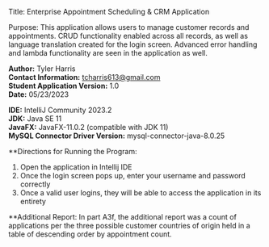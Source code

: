Title: Enterprise Appointment Scheduling & CRM Application  

Purpose: This application allows users to manage customer records and appointments. CRUD functionality enabled across all records, as well as language translation created for the login screen. Advanced error handling and lambda functionality are seen in the application as well.

**Author:** Tyler Harris<br>
**Contact Information:** tcharris613@gmail.com<br>
**Student Application Version:** 1.0<br>
**Date:** 05/23/2023<br>

**IDE:** IntelliJ Community 2023.2<br>
**JDK:** Java SE 11  
**JavaFX:** JavaFX-11.0.2 (compatible with JDK 11)  
**MySQL Connector Driver Version:** mysql-connector-java-8.0.25

**Directions for Running the Program:
1. Open the application in Intellij IDE
2. Once the login screen pops up, enter your username and password correctly
3. Once a valid user logins, they will be able to access the application in its entirety

**Additional Report:
In part A3f, the additional report was a count of applications per the three possible customer countries of origin held in a table of descending order by appointment count.




